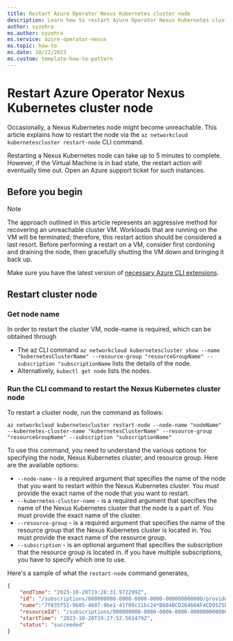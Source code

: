 ```yaml
---
title: Restart Azure Operator Nexus Kubernetes cluster node 
description: Learn how to restart Azure Operator Nexus Kubernetes cluster node
author: syzehra
ms.author: syzehra
ms.service: azure-operator-nexus
ms.topic: how-to
ms.date: 10/22/2023 
ms.custom: template-how-to-pattern
---
```


# Restart Azure Operator Nexus Kubernetes cluster node

Occasionally, a Nexus Kubernetes node might become unreachable. This article explains how to restart the node via the `az networkcloud kubernetescluster restart-node` CLI command.

Restarting a Nexus Kubernetes node can take up to 5 minutes to complete. However, if the Virtual Machine is in bad state, the restart action will eventually time out. Open an Azure support ticket for such instances.

## Before you begin
> [!NOTE]
> The approach outlined in this article represents an aggressive method for recovering an unreachable cluster VM. Workloads that are running on the VM will be terminated; therefore, this restart action should be considered a last resort.
> Before performing a restart on a VM, consider first cordoning and draining the node, then gracefully shutting the VM down and bringing it back up.

Make sure you have the latest version of [necessary Azure CLI extensions](./howto-install-cli-extensions.md).

## Restart cluster node

### Get node name
In order to restart the cluster VM, node-name is required, which can be obtained through
- The az CLI command  `az networkcloud kubernetescluster show --name "kubernetesClusterName" --resource-group "resourceGroupName" --subscription "subscriptionName` lists the details of the node. 
- Alternatively, `kubectl get node` lists the nodes. 

### Run the CLI command to restart the Nexus Kubernetes cluster node

To restart a cluster node, run the command as follows:

``` azurecli
az networkcloud kubernetescluster restart-node --node-name "nodeName" --kubernetes-cluster-name "kubernetesClusterName" --resource-group "resourceGroupName" --subscription "subscriptionName"
```
To use this command, you need to understand the various options for specifying the node, Nexus Kubernetes cluster, and resource group. Here are the available options:

- `--node-name` - is a required argument that specifies the name of the node that you want to restart within the Nexus Kubernetes cluster. You must provide the exact name of the node that you want to restart.
- `--kubernetes-cluster-name` - is a required argument that specifies the name of the Nexus Kubernetes cluster that the node is a part of. You must provide the exact name of the cluster.
- `--resource-group` - is a required argument that specifies the name of the resource group that the Nexus Kubernetes cluster is located in. You must provide the exact name of the resource group.
- `--subscription` - is an optional argument that specifies the subscription that the resource group is located in. If you have multiple subscriptions, you have to specify which one to use.

Here's a sample of what the `restart-node` command generates,

```json
{
    "endTime": "2023-10-20T19:28:31.972299Z",
    "id": "/subscriptions/000000000-0000-0000-0000-000000000000/providers/Microsoft.NetworkCloud/locations/<location>/operationStatuses/000000000-0000-0000-0000-000000000000",
    "name":"7f835f51-9b85-4607-9be1-41f09c11bc24*B684BCD26460AF4CD9525D5F4FFABA73B623C6A465E9C1E26D7B12EDB3D3EA78",
    "resourceId": "/subscriptions/000000000-0000-0000-0000-000000000000/resourceGroups/myResourceGroup/providers/Microsoft.NetworkCloud/kubernetesClusters/myNexusK8sCluster",
    "startTime": "2023-10-20T19:27:52.561479Z",
    "status": "succeeded"
}
```
 
